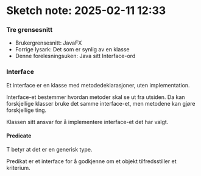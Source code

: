 # Sketch note: 2025-02-11 12:33


### Tre grensesnitt
- Brukergrensesnitt: JavaFX  
- Forrige lysark: Det som er synlig av en klasse  
- Denne forelesningsuken: Java sitt Interface-ord

### Interface 
Et interface er en klasse med metodedeklarasjoner, uten implementation.

Interface-et bestemmer hvordan metoder skal se ut fra utsiden. Da kan forskjellige klasser bruke det samme interface-et, men metodene kan gjøre forskjellige ting. 


Klassen sitt ansvar for å implementere interface-et det har valgt.


#### Predicate<T>
T betyr at det er en generisk type. 

Predikat er et interface for å godkjenne om et objekt tilfredsstiller et kriterium. 
